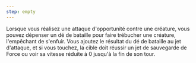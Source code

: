 ```yaml
---
step: empty
---
```

Lorsque vous réalisez une attaque d'opportunité contre une créature, vous pouvez dépenser un dé de bataille pour faire trébucher une créature, l'empêchant de s'enfuir. Vous ajoutez le résultat du dé de bataille au jet d'attaque, et si vous touchez, la cible doit réussir un jet de sauvegarde de Force ou voir sa vitesse réduite à 0 jusqu'à la fin de son tour.

